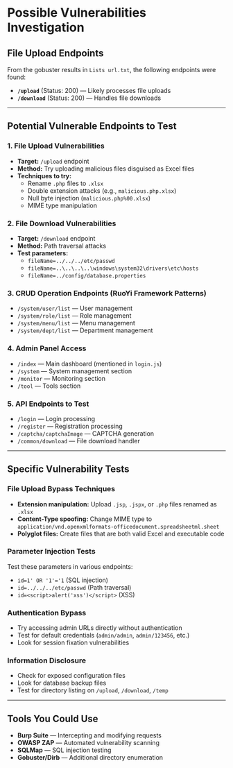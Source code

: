 # Possible Vulnerabilities Investigation

## File Upload Endpoints

From the gobuster results in `Lists url.txt`, the following endpoints were found:

- **`/upload`** (Status: 200) — Likely processes file uploads
- **`/download`** (Status: 200) — Handles file downloads

---

## Potential Vulnerable Endpoints to Test

### 1. File Upload Vulnerabilities

- **Target:** `/upload` endpoint
- **Method:** Try uploading malicious files disguised as Excel files
- **Techniques to try:**
  - Rename `.php` files to `.xlsx`
  - Double extension attacks (e.g., `malicious.php.xlsx`)
  - Null byte injection (`malicious.php%00.xlsx`)
  - MIME type manipulation

### 2. File Download Vulnerabilities

- **Target:** `/download` endpoint
- **Method:** Path traversal attacks
- **Test parameters:**
  - `fileName=../../../etc/passwd`
  - `fileName=..\..\..\..\windows\system32\drivers\etc\hosts`
  - `fileName=../config/database.properties`

### 3. CRUD Operation Endpoints (RuoYi Framework Patterns)

- `/system/user/list` — User management
- `/system/role/list` — Role management
- `/system/menu/list` — Menu management
- `/system/dept/list` — Department management

### 4. Admin Panel Access

- `/index` — Main dashboard (mentioned in `login.js`)
- `/system` — System management section
- `/monitor` — Monitoring section
- `/tool` — Tools section

### 5. API Endpoints to Test

- `/login` — Login processing
- `/register` — Registration processing
- `/captcha/captchaImage` — CAPTCHA generation
- `/common/download` — File download handler

---

## Specific Vulnerability Tests

### File Upload Bypass Techniques

- **Extension manipulation:** Upload `.jsp`, `.jspx`, or `.php` files renamed as `.xlsx`
- **Content-Type spoofing:** Change MIME type to `application/vnd.openxmlformats-officedocument.spreadsheetml.sheet`
- **Polyglot files:** Create files that are both valid Excel and executable code

### Parameter Injection Tests

Test these parameters in various endpoints:

- `id=1' OR '1'='1` (SQL injection)
- `id=../../../etc/passwd` (Path traversal)
- `id=<script>alert('xss')</script>` (XSS)

### Authentication Bypass

- Try accessing admin URLs directly without authentication
- Test for default credentials (`admin/admin`, `admin/123456`, etc.)
- Look for session fixation vulnerabilities

### Information Disclosure

- Check for exposed configuration files
- Look for database backup files
- Test for directory listing on `/upload`, `/download`, `/temp`

---

## Tools You Could Use

- **Burp Suite** — Intercepting and modifying requests
- **OWASP ZAP** — Automated vulnerability scanning
- **SQLMap** — SQL injection testing
- **Gobuster/Dirb** — Additional directory enumeration
